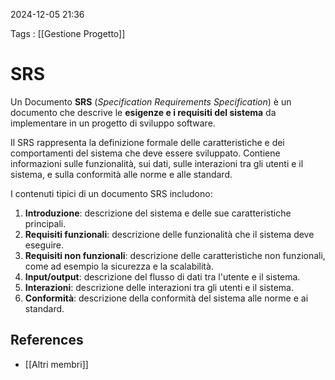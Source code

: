 2024-12-05 21:36

Tags : [[Gestione Progetto]] 

# SRS

Un Documento **SRS** (*Specification Requirements Specification*) è un documento che descrive le **esigenze e i requisiti del sistema** da implementare in un progetto di sviluppo software.

Il SRS rappresenta la definizione formale delle caratteristiche e dei comportamenti del sistema che deve essere sviluppato. Contiene informazioni sulle funzionalità, sui dati, sulle interazioni tra gli utenti e il sistema, e sulla conformità alle norme e alle standard.

I contenuti tipici di un documento SRS includono:

1. **Introduzione**: descrizione del sistema e delle sue caratteristiche principali.
2. **Requisiti funzionali**: descrizione delle funzionalità che il sistema deve eseguire.
3. **Requisiti non funzionali**: descrizione delle caratteristiche non funzionali, come ad esempio la sicurezza e la scalabilità.
4. **Input/output**: descrizione del flusso di dati tra l'utente e il sistema.
5. **Interazioni**: descrizione delle interazioni tra gli utenti e il sistema.
6. **Conformità**: descrizione della conformità del sistema alle norme e ai standard.
## References

- [[Altri membri]] 